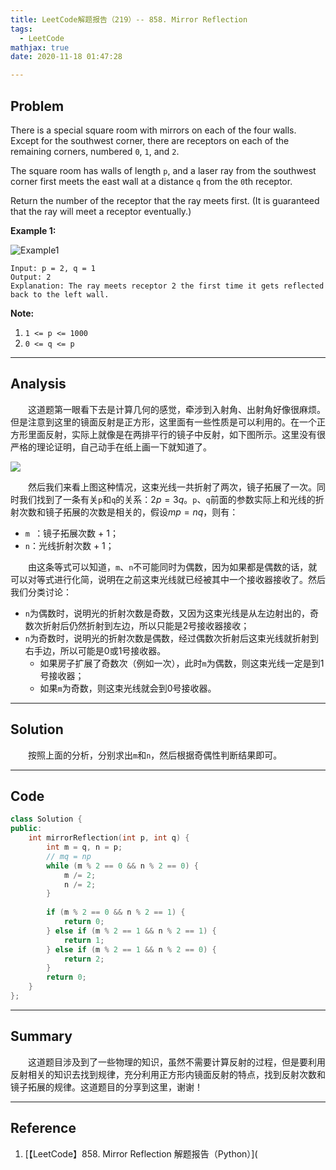 ```yaml
---
title: LeetCode解题报告（219）-- 858. Mirror Reflection
tags:
  - LeetCode
mathjax: true
date: 2020-11-18 01:47:28

---
```


## Problem

There is a special square room with mirrors on each of the four walls.  Except for the southwest corner, there are receptors on each of the remaining corners, numbered `0`, `1`, and `2`.

The square room has walls of length `p`, and a laser ray from the southwest corner first meets the east wall at a distance `q` from the `0`th receptor.

Return the number of the receptor that the ray meets first.  (It is guaranteed that the ray will meet a receptor eventually.)

<!-- more -->

**Example 1:**

![Example1](https://s3-lc-upload.s3.amazonaws.com/uploads/2018/06/18/reflection.png)

```
Input: p = 2, q = 1
Output: 2
Explanation: The ray meets receptor 2 the first time it gets reflected back to the left wall.
```

**Note:**

1. `1 <= p <= 1000`
2. `0 <= q <= p`

------

## Analysis

&emsp;&emsp;这道题第一眼看下去是计算几何的感觉，牵涉到入射角、出射角好像很麻烦。但是注意到这里的镜面反射是正方形，这里面有一些性质是可以利用的。在一个正方形里面反射，实际上就像是在两排平行的镜子中反射，如下图所示。这里没有很严格的理论证明，自己动手在纸上画一下就知道了。

![](https://s3-lc-upload.s3.amazonaws.com/users/motorix/image_1529877876.png)

&emsp;&emsp;然后我们来看上图这种情况，这束光线一共折射了两次，镜子拓展了一次。同时我们找到了一条有关`p`和`q`的关系：$2p = 3q$。`p`、`q`前面的参数实际上和光线的折射次数和镜子拓展的次数是相关的，假设$mp = nq$，则有：

- `m `：镜子拓展次数 + 1；
- `n`：光线折射次数 + 1；

&emsp;&emsp;由这条等式可以知道，`m`、`n`不可能同时为偶数，因为如果都是偶数的话，就可以对等式进行化简，说明在之前这束光线就已经被其中一个接收器接收了。然后我们分类讨论：

- `n`为偶数时，说明光的折射次数是奇数，又因为这束光线是从左边射出的，奇数次折射后仍然折射到左边，所以只能是2号接收器接收；
- `n`为奇数时，说明光的折射次数是偶数，经过偶数次折射后这束光线就折射到右手边，所以可能是0或1号接收器。
  - 如果房子扩展了奇数次（例如一次），此时`m`为偶数，则这束光线一定是到1号接收器；
  - 如果`m`为奇数，则这束光线就会到0号接收器。

------

## Solution

&emsp;&emsp;按照上面的分析，分别求出`m`和`n`，然后根据奇偶性判断结果即可。

------

## Code

```c++
class Solution {
public:
    int mirrorReflection(int p, int q) {
        int m = q, n = p;
        // mq = np
        while (m % 2 == 0 && n % 2 == 0) {
            m /= 2;
            n /= 2;
        }
        
        if (m % 2 == 0 && n % 2 == 1) {
            return 0;
        } else if (m % 2 == 1 && n % 2 == 1) {
            return 1;
        } else if (m % 2 == 1 && n % 2 == 0) {
            return 2;
        }
        return 0;
    }
};
```

------

## Summary

&emsp;&emsp;这道题目涉及到了一些物理的知识，虽然不需要计算反射的过程，但是要利用反射相关的知识去找到规律，充分利用正方形内镜面反射的特点，找到反射次数和镜子拓展的规律。这道题目的分享到这里，谢谢！

------

## Reference

1. [【LeetCode】858. Mirror Reflection 解题报告（Python）](
